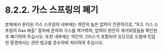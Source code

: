 ﻿# 8.2.2. 가스 스프링의 폐기

본체에서 분리된 가스 스프링의 내부에는 여전히 높은 압력이 잔존하므로, “9.3. 가스 스프링의 Gas 배출” 절차에 준하여 가스를 제거하여, 압력이 완전히 제거되었음을 확인한 후 폐기하여 주십시오. 또한 내부에는 약간의 그리스가 포함되어 있으므로 오염에 민감한 환경에서는 관련 법규를 준수하여 처리하여 주십시오.

